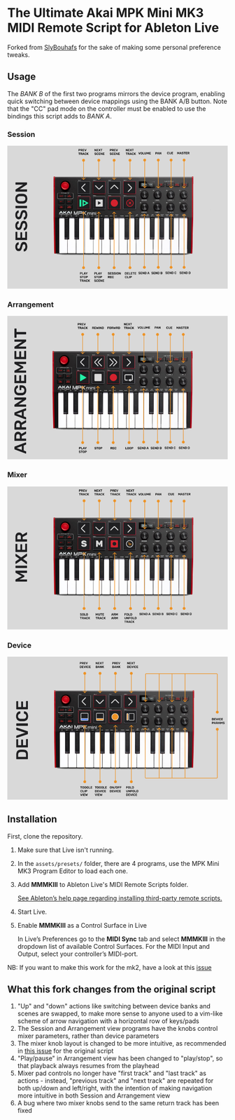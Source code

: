 # The Ultimate Akai MPK Mini MK3 MIDI Remote Script for Ableton Live

Forked from [SlyBouhafs](https://github.com/SlyBouhafs/MMMKIII) for the sake of making
some personal preference tweaks.

## Usage

The *BANK B* of the first two programs mirrors the device program, enabling quick 
switching between device mappings using the BANK A/B button. Note that the "CC" pad
mode on the controller must be enabled to use the bindings this script adds to *BANK A*.

### Session
![Session](assets/images/SESSION.png)

### Arrangement
![Arrangement](assets/images/ARRANGEMENT.png)

### Mixer
![Mixer](assets/images/MIXER.png)

### Device
![Device](assets/images/DEVICE.png)

## Installation

First, clone the repository.

1.	Make sure that Live isn't running.
1.	In the `assets/presets/` folder, there are 4 programs, use the MPK Mini MK3 Program Editor to load each one.
1.	Add **MMMKIII** to Ableton Live's MIDI Remote Scripts folder.

	[See Ableton’s help page regarding installing third-party remote scripts.](https://help.ableton.com/hc/en-us/articles/209072009-Installing-third-party-remote-scripts)

1.	Start Live.
1.	Enable **MMMKIII** as a Control Surface in Live

	In Live’s Preferences go to the **MIDI Sync** tab and select **MMMKIII** in the dropdown list of available Control Surfaces. For the MIDI Input and Output, select your controller’s MIDI-port.
	
NB: If you want to make this work for the mk2, have a look at this [issue](https://github.com/SlyBouhafs/MMMKIII/issues/5)

## What this fork changes from the original script
1. "Up" and "down" actions like switching between device banks and scenes are swapped, 
	to make more sense to anyone used to a vim-like scheme of arrow navigation with
	a horizontal row of keys/pads
1. The Session and Arrangement view programs have the knobs control mixer parameters,
	rather than device parameters
1. The mixer knob layout is changed to be more intuitive, as recommended in
	[this issue](https://github.com/SlyBouhafs/MMMKIII/issues/6) for the original script
1. "Play/pause" in Arrangement view has been changed to "play/stop", so that playback
	always resumes from the playhead
1. Mixer pad controls no longer have "first track" and "last track" as actions - instead,
	"previous track" and "next track" are repeated for both up/down and left/right, with
	the intention of making navigation more intuitive in both Session and Arrangement view
1. A bug where two mixer knobs send to the same return track has been fixed